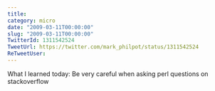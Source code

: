 ```yaml
---
title: 
category: micro
date: "2009-03-11T00:00:00"
slug: "2009-03-11T00:00:00"
TwitterId: 1311542524
TweetUrl: https://twitter.com/mark_philpot/status/1311542524
ReTweetUser: 
---
```


What I learned today: Be very careful when asking perl questions on stackoverflow